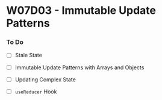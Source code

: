 # W07D03 - Immutable Update Patterns

### To Do
- [ ] Stale State
- [ ] Immutable Update Patterns with Arrays and Objects
- [ ] Updating Complex State
- [ ] `useReducer` Hook























